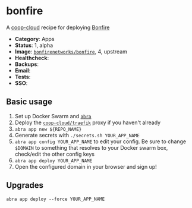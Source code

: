 # bonfire

A [coop-cloud](https://coopcloud.tech) recipe for deploying [Bonfire](https://bonfirenetwork.org)

<!-- metadata -->
* **Category**: Apps
* **Status**: 1, alpha
* **Image**: [`bonfirenetworks/bonfire`](https://hub.docker.com/r/bonfirenetworks/bonfire/tags), 4, upstream
* **Healthcheck**:
* **Backups**:
* **Email**:
* **Tests**:
* **SSO**:
<!-- endmetadata -->

## Basic usage

1. Set up Docker Swarm and [`abra`]
2. Deploy the [`coop-cloud/traefik`] proxy if you haven't already
3. `abra app new ${REPO_NAME}` 
4. Generate secrets with `./secrets.sh YOUR_APP_NAME`
5. `abra app config YOUR_APP_NAME` to edit your config. Be sure to change `$DOMAIN` to something that resolves to your Docker swarm box, check/edit the other config keys
6. `abra app deploy YOUR_APP_NAME`
7. Open the configured domain in your browser and sign up! 

## Upgrades 
`abra app deploy --force YOUR_APP_NAME`

[`abra`]: https://git.coopcloud.tech/coop-cloud/abra
[`coop-cloud/traefik`]: https://git.coopcloud.tech/coop-cloud/traefik
